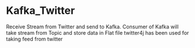 # Kafka_Twitter
Receive Stream from Twitter and send to Kafka. Consumer of Kafka will take stream from Topic and store data in Flat file
twitter4j has been used for taking feed from twitter
